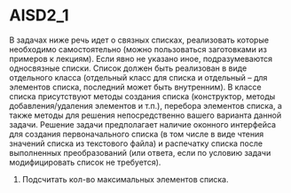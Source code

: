 # AISD2_1

В задачах ниже речь идет о связных списках, реализовать которые необходимо самостоятельно (можно пользоваться заготовками из примеров к лекциям). Если явно не указано иное, подразумеваются односвязные списки.
Список должен быть реализован в виде отдельного класса (отдельный класс для списка и отдельный – для элементов списка, последний может быть внутренним). В классе списка присутствуют методы создания списка (конструктор, методы добавления/удаления элементов и т.п.), перебора элементов списка, а также методы для решения непосредственно вашего варианта данной задачи.
Решение задачи предполагает наличие оконного интерфейса для создания первоначального списка (в том числе в виде чтения значений списка из текстового файла) и распечатку списка после выполненных преобразований (или ответа, если по условию задачи модифицировать список не требуется).

1.	Подсчитать кол-во максимальных элементов списка.
